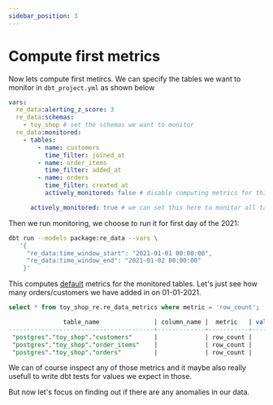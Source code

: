 ```yaml
---
sidebar_position: 3
---
```


# Compute first metrics

Now lets compute first metircs. We can specify the tables we want to monitor in `dbt_project.yml` as shown below

```yaml title="monitored tables"
vars:
  re_data:alerting_z_score: 3
  re_data:schemas:
    - toy_shop # set the schemas we want to monitor
  re_data:monitored:
    - tables:
        - name: customers
          time_filter: joined_at
        - name: order_items
          time_filter: added_at
        - name: orders
          time_filter: created_at
          actively_monitored: false # disable computing metrics for this table

      actively_monitored: true # we can set this here to monitor all tables listed, removing the need to specify actively_monitored per table
```

Then we run monitoring, we choose to run it for first day of the 2021:


```bash
dbt run --models package:re_data --vars \
   '{
     "re_data:time_window_start": "2021-01-01 00:00:00",
     "re_data:time_window_end": "2021-01-02 00:00:00"
    }'
```


This computes [default](/docs/reference/metrics#default-metrics) metrics for the monitored tables. Let's just see how many orders/customers we have added in on 01-01-2021.

```sql title="Viewing computed metrics"
select * from toy_shop_re.re_data_metrics where metric = 'row_count';

               table_name               | column_name |  metric   | value |  time_window_start  |   time_window_end
----------------------------------------+-------------+-----------+-------+---------------------+---------------------
 "postgres"."toy_shop"."customers"      |             | row_count |    15 | 2021-01-01 00:00:00 | 2021-01-02 00:00:00
 "postgres"."toy_shop"."order_items"    |             | row_count |    48 | 2021-01-01 00:00:00 | 2021-01-02 00:00:00
 "postgres"."toy_shop"."orders"         |             | row_count |    20 | 2021-01-01 00:00:00 | 2021-01-02 00:00:00
```

We can of course inspect any of those metrics and it maybe also really usefull to write dbt tests for values we expect in those.

But now let's focus on finding out if there are any anomalies in our data.
